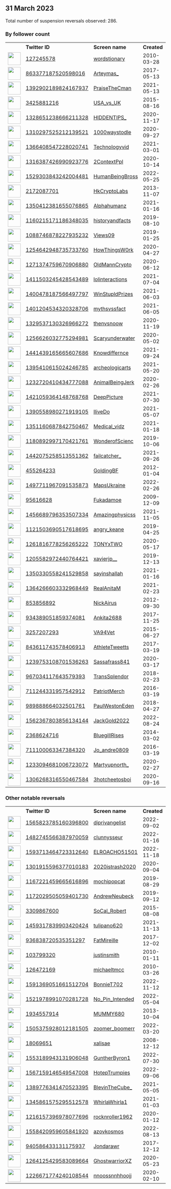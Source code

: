 
## 31 March 2023
Total number of suspension reversals observed: 286.

### By follower count
<table><tr><th></th><th align="left">Twitter ID</th><th align="left">Screen name</th>
<th align="left">Created</th><th align="left">Status</th><th align="left">Suspended</th><th align="left">Followers</th>
<tr><td><a href="https://pbs.twimg.com/profile_images/1650003735278678017/QGwFXusO_normal.jpg"><img src="https://pbs.twimg.com/profile_images/1650003735278678017/QGwFXusO_normal.jpg" width="40px" height="40px" align="center"/></a></td><td><a href="https://twitter.com/intent/user?user_id=127245578">127245578</a></td><td><a href="https://twitter.com/wordstionary">wordstionary</a></td><td>2010-03-28</td><td align="center"></td><td></td><td>4480159</td></tr>
<tr><td><a href="https://pbs.twimg.com/profile_images/1641990080318275587/ISGrmxCl_normal.jpg"><img src="https://pbs.twimg.com/profile_images/1641990080318275587/ISGrmxCl_normal.jpg" width="40px" height="40px" align="center"/></a></td><td><a href="https://twitter.com/intent/user?user_id=863377187520598016">863377187520598016</a></td><td><a href="https://twitter.com/Arteymas_">Arteymas_</a></td><td>2017-05-13</td><td align="center"></td><td>2022-07-28</td><td>1179776</td></tr>
<tr><td><a href="https://pbs.twimg.com/profile_images/1408403084728967168/umv7_Eae_normal.jpg"><img src="https://pbs.twimg.com/profile_images/1408403084728967168/umv7_Eae_normal.jpg" width="40px" height="40px" align="center"/></a></td><td><a href="https://twitter.com/intent/user?user_id=1392902189824167937">1392902189824167937</a></td><td><a href="https://twitter.com/PraiseTheCman">PraiseTheCman</a></td><td>2021-05-13</td><td align="center"></td><td></td><td>563952</td></tr>
<tr><td><a href="https://pbs.twimg.com/profile_images/1275714485668458497/LlxirHB6_normal.jpg"><img src="https://pbs.twimg.com/profile_images/1275714485668458497/LlxirHB6_normal.jpg" width="40px" height="40px" align="center"/></a></td><td><a href="https://twitter.com/intent/user?user_id=3425881216">3425881216</a></td><td><a href="https://twitter.com/USA_vs_UK">USA_vs_UK</a></td><td>2015-08-16</td><td align="center"></td><td></td><td>429539</td></tr>
<tr><td><a href="https://pbs.twimg.com/profile_images/1390236799000190980/Ma9fOprI_normal.jpg"><img src="https://pbs.twimg.com/profile_images/1390236799000190980/Ma9fOprI_normal.jpg" width="40px" height="40px" align="center"/></a></td><td><a href="https://twitter.com/intent/user?user_id=1328651238666211328">1328651238666211328</a></td><td><a href="https://twitter.com/HIDDENTIPS_">HIDDENTIPS_</a></td><td>2020-11-17</td><td align="center"></td><td></td><td>278320</td></tr>
<tr><td><a href="https://pbs.twimg.com/profile_images/1655626186251444224/G7Y7xscS_normal.jpg"><img src="https://pbs.twimg.com/profile_images/1655626186251444224/G7Y7xscS_normal.jpg" width="40px" height="40px" align="center"/></a></td><td><a href="https://twitter.com/intent/user?user_id=1310297525212139521">1310297525212139521</a></td><td><a href="https://twitter.com/1000waystodle">1000waystodle</a></td><td>2020-09-27</td><td align="center"></td><td></td><td>273571</td></tr>
<tr><td><a href="https://pbs.twimg.com/profile_images/1366429197703385088/2TxligOU_normal.jpg"><img src="https://pbs.twimg.com/profile_images/1366429197703385088/2TxligOU_normal.jpg" width="40px" height="40px" align="center"/></a></td><td><a href="https://twitter.com/intent/user?user_id=1366408547228020741">1366408547228020741</a></td><td><a href="https://twitter.com/TechnoIogyvid">TechnoIogyvid</a></td><td>2021-03-01</td><td align="center"></td><td></td><td>200115</td></tr>
<tr><td><a href="https://pbs.twimg.com/profile_images/1435449068650565638/YQuP-RNT_normal.jpg"><img src="https://pbs.twimg.com/profile_images/1435449068650565638/YQuP-RNT_normal.jpg" width="40px" height="40px" align="center"/></a></td><td><a href="https://twitter.com/intent/user?user_id=1316387426990923776">1316387426990923776</a></td><td><a href="https://twitter.com/2ContextPpl">2ContextPpl</a></td><td>2020-10-14</td><td align="center"></td><td></td><td>187375</td></tr>
<tr><td><a href="https://pbs.twimg.com/profile_images/1531850639205990401/t7Gb4h_z_normal.jpg"><img src="https://pbs.twimg.com/profile_images/1531850639205990401/t7Gb4h_z_normal.jpg" width="40px" height="40px" align="center"/></a></td><td><a href="https://twitter.com/intent/user?user_id=1529303843242004481">1529303843242004481</a></td><td><a href="https://twitter.com/HumanBeingBross">HumanBeingBross</a></td><td>2022-05-25</td><td align="center"></td><td>2022-06-08</td><td>176687</td></tr>
<tr><td><a href="https://pbs.twimg.com/profile_images/1648496245416292354/LfH8VwNy_normal.jpg"><img src="https://pbs.twimg.com/profile_images/1648496245416292354/LfH8VwNy_normal.jpg" width="40px" height="40px" align="center"/></a></td><td><a href="https://twitter.com/intent/user?user_id=2172087701">2172087701</a></td><td><a href="https://twitter.com/HkCryptoLabs">HkCryptoLabs</a></td><td>2013-11-07</td><td align="center"></td><td>2022-11-08</td><td>161430</td></tr>
<tr><td><a href="https://pbs.twimg.com/profile_images/1659016588375494657/gwxxTQMe_normal.jpg"><img src="https://pbs.twimg.com/profile_images/1659016588375494657/gwxxTQMe_normal.jpg" width="40px" height="40px" align="center"/></a></td><td><a href="https://twitter.com/intent/user?user_id=1350412381655076865">1350412381655076865</a></td><td><a href="https://twitter.com/Alphahumanz">Alphahumanz</a></td><td>2021-01-16</td><td align="center"></td><td></td><td>154675</td></tr>
<tr><td><a href="https://pbs.twimg.com/profile_images/1279563901500178433/_U-MBZCd_normal.jpg"><img src="https://pbs.twimg.com/profile_images/1279563901500178433/_U-MBZCd_normal.jpg" width="40px" height="40px" align="center"/></a></td><td><a href="https://twitter.com/intent/user?user_id=1160215171186348035">1160215171186348035</a></td><td><a href="https://twitter.com/historyandfacts">historyandfacts</a></td><td>2019-08-10</td><td align="center"></td><td></td><td>146187</td></tr>
<tr><td><a href="https://pbs.twimg.com/profile_images/1645534175120728065/NxYwGYGL_normal.jpg"><img src="https://pbs.twimg.com/profile_images/1645534175120728065/NxYwGYGL_normal.jpg" width="40px" height="40px" align="center"/></a></td><td><a href="https://twitter.com/intent/user?user_id=1088746878227935232">1088746878227935232</a></td><td><a href="https://twitter.com/Views09">Views09</a></td><td>2019-01-25</td><td align="center"></td><td>2022-08-08</td><td>136511</td></tr>
<tr><td><a href="https://pbs.twimg.com/profile_images/1277789757892771841/wmgg2VBV_normal.jpg"><img src="https://pbs.twimg.com/profile_images/1277789757892771841/wmgg2VBV_normal.jpg" width="40px" height="40px" align="center"/></a></td><td><a href="https://twitter.com/intent/user?user_id=1254642948735733760">1254642948735733760</a></td><td><a href="https://twitter.com/HowThingsW0rk">HowThingsW0rk</a></td><td>2020-04-27</td><td align="center"></td><td></td><td>135905</td></tr>
<tr><td><a href="https://pbs.twimg.com/profile_images/1655473077877342209/ShLnVmYM_normal.jpg"><img src="https://pbs.twimg.com/profile_images/1655473077877342209/ShLnVmYM_normal.jpg" width="40px" height="40px" align="center"/></a></td><td><a href="https://twitter.com/intent/user?user_id=1271374759670906880">1271374759670906880</a></td><td><a href="https://twitter.com/OldMannCrypto">OldMannCrypto</a></td><td>2020-06-12</td><td align="center"></td><td></td><td>133765</td></tr>
<tr><td><a href="https://pbs.twimg.com/profile_images/1414239231543713798/v_0pp335_normal.jpg"><img src="https://pbs.twimg.com/profile_images/1414239231543713798/v_0pp335_normal.jpg" width="40px" height="40px" align="center"/></a></td><td><a href="https://twitter.com/intent/user?user_id=1411503245428543489">1411503245428543489</a></td><td><a href="https://twitter.com/lolinteractions">lolinteractions</a></td><td>2021-07-04</td><td align="center"></td><td>2022-08-12</td><td>133707</td></tr>
<tr><td><a href="https://pbs.twimg.com/profile_images/1425843020616802308/p9sgteeZ_normal.jpg"><img src="https://pbs.twimg.com/profile_images/1425843020616802308/p9sgteeZ_normal.jpg" width="40px" height="40px" align="center"/></a></td><td><a href="https://twitter.com/intent/user?user_id=1400478187566497797">1400478187566497797</a></td><td><a href="https://twitter.com/WinStupldPrizes">WinStupldPrizes</a></td><td>2021-06-03</td><td align="center"></td><td></td><td>133020</td></tr>
<tr><td><a href="https://pbs.twimg.com/profile_images/1641829625209970689/YycR_0O1_normal.jpg"><img src="https://pbs.twimg.com/profile_images/1641829625209970689/YycR_0O1_normal.jpg" width="40px" height="40px" align="center"/></a></td><td><a href="https://twitter.com/intent/user?user_id=1401204534320328706">1401204534320328706</a></td><td><a href="https://twitter.com/mythsvssfact">mythsvssfact</a></td><td>2021-06-05</td><td align="center"></td><td></td><td>120133</td></tr>
<tr><td><a href="https://pbs.twimg.com/profile_images/1413486122433355781/hFcY4mjA_normal.jpg"><img src="https://pbs.twimg.com/profile_images/1413486122433355781/hFcY4mjA_normal.jpg" width="40px" height="40px" align="center"/></a></td><td><a href="https://twitter.com/intent/user?user_id=1329537130326966272">1329537130326966272</a></td><td><a href="https://twitter.com/thenvsnoow">thenvsnoow</a></td><td>2020-11-19</td><td align="center"></td><td></td><td>117300</td></tr>
<tr><td><a href="https://pbs.twimg.com/profile_images/1396142032733700098/vvQE_FvK_normal.jpg"><img src="https://pbs.twimg.com/profile_images/1396142032733700098/vvQE_FvK_normal.jpg" width="40px" height="40px" align="center"/></a></td><td><a href="https://twitter.com/intent/user?user_id=1256626032775294981">1256626032775294981</a></td><td><a href="https://twitter.com/Scaryunderwater">Scaryunderwater</a></td><td>2020-05-02</td><td align="center"></td><td></td><td>112632</td></tr>
<tr><td><a href="https://pbs.twimg.com/profile_images/1446730930874245123/saqKHT1m_normal.jpg"><img src="https://pbs.twimg.com/profile_images/1446730930874245123/saqKHT1m_normal.jpg" width="40px" height="40px" align="center"/></a></td><td><a href="https://twitter.com/intent/user?user_id=1441439165665607686">1441439165665607686</a></td><td><a href="https://twitter.com/Knowdiffernce">Knowdiffernce</a></td><td>2021-09-24</td><td align="center"></td><td></td><td>112468</td></tr>
<tr><td><a href="https://pbs.twimg.com/profile_images/1655260295735164928/Ca1bVO6K_normal.jpg"><img src="https://pbs.twimg.com/profile_images/1655260295735164928/Ca1bVO6K_normal.jpg" width="40px" height="40px" align="center"/></a></td><td><a href="https://twitter.com/intent/user?user_id=1395410615024246785">1395410615024246785</a></td><td><a href="https://twitter.com/archeologicarts">archeologicarts</a></td><td>2021-05-20</td><td align="center"></td><td></td><td>108098</td></tr>
<tr><td><a href="https://pbs.twimg.com/profile_images/1650033378274713600/idYvwACa_normal.jpg"><img src="https://pbs.twimg.com/profile_images/1650033378274713600/idYvwACa_normal.jpg" width="40px" height="40px" align="center"/></a></td><td><a href="https://twitter.com/intent/user?user_id=1232720410434777088">1232720410434777088</a></td><td><a href="https://twitter.com/AnimaIBeingJerk">AnimaIBeingJerk</a></td><td>2020-02-26</td><td align="center"></td><td>2022-04-23</td><td>107795</td></tr>
<tr><td><a href="https://pbs.twimg.com/profile_images/1421061546524901376/qB_mcKhp_normal.jpg"><img src="https://pbs.twimg.com/profile_images/1421061546524901376/qB_mcKhp_normal.jpg" width="40px" height="40px" align="center"/></a></td><td><a href="https://twitter.com/intent/user?user_id=1421059364148768768">1421059364148768768</a></td><td><a href="https://twitter.com/DeepPicture">DeepPicture</a></td><td>2021-07-30</td><td align="center"></td><td></td><td>106408</td></tr>
<tr><td><a href="https://pbs.twimg.com/profile_images/1410609505457434625/8bDtaz-N_normal.jpg"><img src="https://pbs.twimg.com/profile_images/1410609505457434625/8bDtaz-N_normal.jpg" width="40px" height="40px" align="center"/></a></td><td><a href="https://twitter.com/intent/user?user_id=1390558980271919105">1390558980271919105</a></td><td><a href="https://twitter.com/IliveDo">IliveDo</a></td><td>2021-05-07</td><td align="center"></td><td></td><td>103762</td></tr>
<tr><td><a href="https://pbs.twimg.com/profile_images/1656759785092423681/D1RdeWO1_normal.jpg"><img src="https://pbs.twimg.com/profile_images/1656759785092423681/D1RdeWO1_normal.jpg" width="40px" height="40px" align="center"/></a></td><td><a href="https://twitter.com/intent/user?user_id=1351160687842750467">1351160687842750467</a></td><td><a href="https://twitter.com/Medical_vidz">Medical_vidz</a></td><td>2021-01-18</td><td align="center"></td><td></td><td>100744</td></tr>
<tr><td><a href="https://pbs.twimg.com/profile_images/1240091880894992387/DDc3-U-S_normal.jpg"><img src="https://pbs.twimg.com/profile_images/1240091880894992387/DDc3-U-S_normal.jpg" width="40px" height="40px" align="center"/></a></td><td><a href="https://twitter.com/intent/user?user_id=1180892997170421761">1180892997170421761</a></td><td><a href="https://twitter.com/WonderofScienc">WonderofScienc</a></td><td>2019-10-06</td><td align="center"></td><td>2022-04-16</td><td>75768</td></tr>
<tr><td><a href="https://pbs.twimg.com/profile_images/1444599701110542345/zWKJcEcz_normal.jpg"><img src="https://pbs.twimg.com/profile_images/1444599701110542345/zWKJcEcz_normal.jpg" width="40px" height="40px" align="center"/></a></td><td><a href="https://twitter.com/intent/user?user_id=1442075258513551362">1442075258513551362</a></td><td><a href="https://twitter.com/failcatcher_">failcatcher_</a></td><td>2021-09-26</td><td align="center"></td><td></td><td>72748</td></tr>
<tr><td><a href="https://pbs.twimg.com/profile_images/1641835335616266242/AONxlnwi_normal.jpg"><img src="https://pbs.twimg.com/profile_images/1641835335616266242/AONxlnwi_normal.jpg" width="40px" height="40px" align="center"/></a></td><td><a href="https://twitter.com/intent/user?user_id=455264233">455264233</a></td><td><a href="https://twitter.com/GoldingBF">GoldingBF</a></td><td>2012-01-04</td><td align="center"></td><td></td><td>66433</td></tr>
<tr><td><a href="https://pbs.twimg.com/profile_images/1624274465067597824/-7oML6Ev_normal.jpg"><img src="https://pbs.twimg.com/profile_images/1624274465067597824/-7oML6Ev_normal.jpg" width="40px" height="40px" align="center"/></a></td><td><a href="https://twitter.com/intent/user?user_id=1497711967091535873">1497711967091535873</a></td><td><a href="https://twitter.com/MapsUkraine">MapsUkraine</a></td><td>2022-02-26</td><td align="center"></td><td>2023-03-06</td><td>60331</td></tr>
<tr><td><a href="https://pbs.twimg.com/profile_images/1256307174784950272/tte_XWaG_normal.jpg"><img src="https://pbs.twimg.com/profile_images/1256307174784950272/tte_XWaG_normal.jpg" width="40px" height="40px" align="center"/></a></td><td><a href="https://twitter.com/intent/user?user_id=95616628">95616628</a></td><td><a href="https://twitter.com/Fukadamoe">Fukadamoe</a></td><td>2009-12-09</td><td align="center"></td><td></td><td>58876</td></tr>
<tr><td><a href="https://pbs.twimg.com/profile_images/1456690132522872841/ic6twrDf_normal.jpg"><img src="https://pbs.twimg.com/profile_images/1456690132522872841/ic6twrDf_normal.jpg" width="40px" height="40px" align="center"/></a></td><td><a href="https://twitter.com/intent/user?user_id=1456689796353507334">1456689796353507334</a></td><td><a href="https://twitter.com/Amazingphysicss">Amazingphysicss</a></td><td>2021-11-05</td><td align="center"></td><td>2022-05-31</td><td>43856</td></tr>
<tr><td><a href="https://pbs.twimg.com/profile_images/1121503986522251265/a_mYNW7F_normal.jpg"><img src="https://pbs.twimg.com/profile_images/1121503986522251265/a_mYNW7F_normal.jpg" width="40px" height="40px" align="center"/></a></td><td><a href="https://twitter.com/intent/user?user_id=1121503690517618695">1121503690517618695</a></td><td><a href="https://twitter.com/angry_keane">angry_keane</a></td><td>2019-04-25</td><td align="center"></td><td>2022-07-28</td><td>42819</td></tr>
<tr><td><a href="https://pbs.twimg.com/profile_images/1271652420242812928/FMUxjwZA_normal.jpg"><img src="https://pbs.twimg.com/profile_images/1271652420242812928/FMUxjwZA_normal.jpg" width="40px" height="40px" align="center"/></a></td><td><a href="https://twitter.com/intent/user?user_id=1261816778256265222">1261816778256265222</a></td><td><a href="https://twitter.com/TONYxTWO">TONYxTWO</a></td><td>2020-05-17</td><td align="center"></td><td></td><td>41654</td></tr>
<tr><td><a href="https://pbs.twimg.com/profile_images/1559206565093195779/EnppfMTT_normal.jpg"><img src="https://pbs.twimg.com/profile_images/1559206565093195779/EnppfMTT_normal.jpg" width="40px" height="40px" align="center"/></a></td><td><a href="https://twitter.com/intent/user?user_id=1205582972440764421">1205582972440764421</a></td><td><a href="https://twitter.com/xavierjp__">xavierjp__</a></td><td>2019-12-13</td><td align="center"></td><td>2023-03-25</td><td>35139</td></tr>
<tr><td><a href="https://pbs.twimg.com/profile_images/1660523915268046850/N5rLlcMt_normal.jpg"><img src="https://pbs.twimg.com/profile_images/1660523915268046850/N5rLlcMt_normal.jpg" width="40px" height="40px" align="center"/></a></td><td><a href="https://twitter.com/intent/user?user_id=1350330558241529858">1350330558241529858</a></td><td><a href="https://twitter.com/sayinshallah">sayinshallah</a></td><td>2021-01-16</td><td align="center"></td><td>2022-12-14</td><td>35045</td></tr>
<tr><td><a href="https://pbs.twimg.com/profile_images/1489352074454355968/haIL4p78_normal.jpg"><img src="https://pbs.twimg.com/profile_images/1489352074454355968/haIL4p78_normal.jpg" width="40px" height="40px" align="center"/></a></td><td><a href="https://twitter.com/intent/user?user_id=1364266603332968449">1364266603332968449</a></td><td><a href="https://twitter.com/RealAnitaM">RealAnitaM</a></td><td>2021-02-23</td><td align="center"></td><td>2022-03-22</td><td>34378</td></tr>
<tr><td><a href="https://pbs.twimg.com/profile_images/1641950561254924288/-t3Y9sh0_normal.jpg"><img src="https://pbs.twimg.com/profile_images/1641950561254924288/-t3Y9sh0_normal.jpg" width="40px" height="40px" align="center"/></a></td><td><a href="https://twitter.com/intent/user?user_id=853856892">853856892</a></td><td><a href="https://twitter.com/NickAirus">NickAirus</a></td><td>2012-09-30</td><td align="center"></td><td></td><td>24274</td></tr>
<tr><td><a href="https://pbs.twimg.com/profile_images/1281172739664068609/KSSRAPr4_normal.jpg"><img src="https://pbs.twimg.com/profile_images/1281172739664068609/KSSRAPr4_normal.jpg" width="40px" height="40px" align="center"/></a></td><td><a href="https://twitter.com/intent/user?user_id=934389051859374081">934389051859374081</a></td><td><a href="https://twitter.com/Ankita2688">Ankita2688</a></td><td>2017-11-25</td><td align="center"></td><td>2023-02-13</td><td>23553</td></tr>
<tr><td><a href="https://pbs.twimg.com/profile_images/1471677459561074693/9dfelQxh_normal.jpg"><img src="https://pbs.twimg.com/profile_images/1471677459561074693/9dfelQxh_normal.jpg" width="40px" height="40px" align="center"/></a></td><td><a href="https://twitter.com/intent/user?user_id=3257207293">3257207293</a></td><td><a href="https://twitter.com/VA94Vet">VA94Vet</a></td><td>2015-06-27</td><td align="center"></td><td>2023-01-10</td><td>23126</td></tr>
<tr><td><a href="https://pbs.twimg.com/profile_images/1332822781252296705/NzLjoAUg_normal.jpg"><img src="https://pbs.twimg.com/profile_images/1332822781252296705/NzLjoAUg_normal.jpg" width="40px" height="40px" align="center"/></a></td><td><a href="https://twitter.com/intent/user?user_id=843611743578406913">843611743578406913</a></td><td><a href="https://twitter.com/AthleteTweetts">AthleteTweetts</a></td><td>2017-03-19</td><td align="center"></td><td>2022-08-07</td><td>23035</td></tr>
<tr><td><a href="https://pbs.twimg.com/profile_images/1642325353690537984/vvrhB21C_normal.jpg"><img src="https://pbs.twimg.com/profile_images/1642325353690537984/vvrhB21C_normal.jpg" width="40px" height="40px" align="center"/></a></td><td><a href="https://twitter.com/intent/user?user_id=1239753108701536263">1239753108701536263</a></td><td><a href="https://twitter.com/Sassafrass841">Sassafrass841</a></td><td>2020-03-17</td><td align="center">🚫</td><td></td><td>21099</td></tr>
<tr><td><a href="https://pbs.twimg.com/profile_images/1410018271315828738/hGGkVukQ_normal.jpg"><img src="https://pbs.twimg.com/profile_images/1410018271315828738/hGGkVukQ_normal.jpg" width="40px" height="40px" align="center"/></a></td><td><a href="https://twitter.com/intent/user?user_id=967034117643579393">967034117643579393</a></td><td><a href="https://twitter.com/TransSplendor">TransSplendor</a></td><td>2018-02-23</td><td align="center"></td><td>2022-06-25</td><td>21079</td></tr>
<tr><td><a href="https://pbs.twimg.com/profile_images/1650948198653997056/ctUEiVCD_normal.jpg"><img src="https://pbs.twimg.com/profile_images/1650948198653997056/ctUEiVCD_normal.jpg" width="40px" height="40px" align="center"/></a></td><td><a href="https://twitter.com/intent/user?user_id=711244331957542912">711244331957542912</a></td><td><a href="https://twitter.com/PatriotMerch">PatriotMerch</a></td><td>2016-03-19</td><td align="center"></td><td></td><td>17956</td></tr>
<tr><td><a href="https://pbs.twimg.com/profile_images/1275099908941348864/vxaIcd04_normal.jpg"><img src="https://pbs.twimg.com/profile_images/1275099908941348864/vxaIcd04_normal.jpg" width="40px" height="40px" align="center"/></a></td><td><a href="https://twitter.com/intent/user?user_id=989888664032501761">989888664032501761</a></td><td><a href="https://twitter.com/PaulWestonEden">PaulWestonEden</a></td><td>2018-04-27</td><td align="center">🚫</td><td></td><td>17588</td></tr>
<tr><td><a href="https://pbs.twimg.com/profile_images/1654826673924177920/zdoWKcn8_normal.jpg"><img src="https://pbs.twimg.com/profile_images/1654826673924177920/zdoWKcn8_normal.jpg" width="40px" height="40px" align="center"/></a></td><td><a href="https://twitter.com/intent/user?user_id=1562367803856134144">1562367803856134144</a></td><td><a href="https://twitter.com/JackGold2022">JackGold2022</a></td><td>2022-08-24</td><td align="center"></td><td>2023-02-28</td><td>15483</td></tr>
<tr><td><a href="https://pbs.twimg.com/profile_images/1642363017546575872/MfWNHjqB_normal.jpg"><img src="https://pbs.twimg.com/profile_images/1642363017546575872/MfWNHjqB_normal.jpg" width="40px" height="40px" align="center"/></a></td><td><a href="https://twitter.com/intent/user?user_id=2368624716">2368624716</a></td><td><a href="https://twitter.com/BluegillRises">BluegillRises</a></td><td>2014-03-02</td><td align="center">🔒</td><td></td><td>15135</td></tr>
<tr><td><a href="https://pbs.twimg.com/profile_images/1643105755984445440/VEy6OzEt_normal.jpg"><img src="https://pbs.twimg.com/profile_images/1643105755984445440/VEy6OzEt_normal.jpg" width="40px" height="40px" align="center"/></a></td><td><a href="https://twitter.com/intent/user?user_id=711100063347384320">711100063347384320</a></td><td><a href="https://twitter.com/Jo_andre0809">Jo_andre0809</a></td><td>2016-03-19</td><td align="center"></td><td>2022-11-28</td><td>14597</td></tr>
<tr><td><a href="https://pbs.twimg.com/profile_images/1319503277965201408/yI4BjwkK_normal.jpg"><img src="https://pbs.twimg.com/profile_images/1319503277965201408/yI4BjwkK_normal.jpg" width="40px" height="40px" align="center"/></a></td><td><a href="https://twitter.com/intent/user?user_id=1233094681006723072">1233094681006723072</a></td><td><a href="https://twitter.com/Martyupnorth_">Martyupnorth_</a></td><td>2020-02-27</td><td align="center"></td><td>2022-04-04</td><td>13454</td></tr>
<tr><td><a href="https://pbs.twimg.com/profile_images/1660062800658432001/AF5E6qys_normal.jpg"><img src="https://pbs.twimg.com/profile_images/1660062800658432001/AF5E6qys_normal.jpg" width="40px" height="40px" align="center"/></a></td><td><a href="https://twitter.com/intent/user?user_id=1306268316550467584">1306268316550467584</a></td><td><a href="https://twitter.com/3hotcheetosboi">3hotcheetosboi</a></td><td>2020-09-16</td><td align="center">👋</td><td></td><td>13425</td></tr>
</table>

### Other notable reversals
<table><tr><th></th><th align="left">Twitter ID</th><th align="left">Screen name</th>
<th align="left">Created</th><th align="left">Status</th><th align="left">Suspended</th><th align="left">Followers</th>
<tr><td><a href="https://pbs.twimg.com/profile_images/1596028928044371968/TZDLazoD_normal.jpg"><img src="https://pbs.twimg.com/profile_images/1596028928044371968/TZDLazoD_normal.jpg" width="40px" height="40px" align="center"/></a></td><td><a href="https://twitter.com/intent/user?user_id=1565823785160396800">1565823785160396800</a></td><td><a href="https://twitter.com/diprivangelist">diprivangelist</a></td><td>2022-09-02</td><td align="center"></td><td>2023-01-07</td><td>27</td></tr>
<tr><td><a href="https://pbs.twimg.com/profile_images/1568435571181092865/EGpiYiNu_normal.jpg"><img src="https://pbs.twimg.com/profile_images/1568435571181092865/EGpiYiNu_normal.jpg" width="40px" height="40px" align="center"/></a></td><td><a href="https://twitter.com/intent/user?user_id=1482745566387970059">1482745566387970059</a></td><td><a href="https://twitter.com/clunnysseur">clunnysseur</a></td><td>2022-01-16</td><td align="center"></td><td>2022-12-16</td><td>288</td></tr>
<tr><td><a href="https://pbs.twimg.com/profile_images/1593713618641633281/D6E3pV3M_normal.jpg"><img src="https://pbs.twimg.com/profile_images/1593713618641633281/D6E3pV3M_normal.jpg" width="40px" height="40px" align="center"/></a></td><td><a href="https://twitter.com/intent/user?user_id=1593713464723312640">1593713464723312640</a></td><td><a href="https://twitter.com/ELROACHO51501">ELROACHO51501</a></td><td>2022-11-18</td><td align="center"></td><td>2022-11-24</td><td>43</td></tr>
<tr><td><a href="https://pbs.twimg.com/profile_images/1643362515709992960/VQF4OAch_normal.jpg"><img src="https://pbs.twimg.com/profile_images/1643362515709992960/VQF4OAch_normal.jpg" width="40px" height="40px" align="center"/></a></td><td><a href="https://twitter.com/intent/user?user_id=1301915596377010183">1301915596377010183</a></td><td><a href="https://twitter.com/2020istrash2020">2020istrash2020</a></td><td>2020-09-04</td><td align="center"></td><td>2023-02-09</td><td>2014</td></tr>
<tr><td><a href="https://pbs.twimg.com/profile_images/1353629160808169478/NQHx8zeo_normal.jpg"><img src="https://pbs.twimg.com/profile_images/1353629160808169478/NQHx8zeo_normal.jpg" width="40px" height="40px" align="center"/></a></td><td><a href="https://twitter.com/intent/user?user_id=1167221459665616896">1167221459665616896</a></td><td><a href="https://twitter.com/mochipopcat">mochipopcat</a></td><td>2019-08-29</td><td align="center"></td><td>2023-03-23</td><td>77</td></tr>
<tr><td><a href="https://pbs.twimg.com/profile_images/1172029929896206337/Nav4jyDw_normal.jpg"><img src="https://pbs.twimg.com/profile_images/1172029929896206337/Nav4jyDw_normal.jpg" width="40px" height="40px" align="center"/></a></td><td><a href="https://twitter.com/intent/user?user_id=1172029505059401730">1172029505059401730</a></td><td><a href="https://twitter.com/AndrewNeubeck">AndrewNeubeck</a></td><td>2019-09-12</td><td align="center">👋</td><td>2022-11-24</td><td>8</td></tr>
<tr><td><a href="https://abs.twimg.com/sticky/default_profile_images/default_profile_normal.png"><img src="https://abs.twimg.com/sticky/default_profile_images/default_profile_normal.png" width="40px" height="40px" align="center"/></a></td><td><a href="https://twitter.com/intent/user?user_id=3309867600">3309867600</a></td><td><a href="https://twitter.com/SoCal_Robert">SoCal_Robert</a></td><td>2015-08-08</td><td align="center"></td><td>2022-09-02</td><td>2516</td></tr>
<tr><td><a href="https://pbs.twimg.com/profile_images/1519180357521666048/4CYEwdmY_normal.jpg"><img src="https://pbs.twimg.com/profile_images/1519180357521666048/4CYEwdmY_normal.jpg" width="40px" height="40px" align="center"/></a></td><td><a href="https://twitter.com/intent/user?user_id=1459317839903420424">1459317839903420424</a></td><td><a href="https://twitter.com/tulipano620">tulipano620</a></td><td>2021-11-13</td><td align="center"></td><td>2023-01-09</td><td>12</td></tr>
<tr><td><a href="https://pbs.twimg.com/profile_images/936844087063277568/vxmGZsCe_normal.jpg"><img src="https://pbs.twimg.com/profile_images/936844087063277568/vxmGZsCe_normal.jpg" width="40px" height="40px" align="center"/></a></td><td><a href="https://twitter.com/intent/user?user_id=936838720535351297">936838720535351297</a></td><td><a href="https://twitter.com/FatMireille">FatMireille</a></td><td>2017-12-02</td><td align="center"></td><td>2023-01-03</td><td>694</td></tr>
<tr><td><a href="https://pbs.twimg.com/profile_images/1183800697281601537/nNBqLmEs_normal.jpg"><img src="https://pbs.twimg.com/profile_images/1183800697281601537/nNBqLmEs_normal.jpg" width="40px" height="40px" align="center"/></a></td><td><a href="https://twitter.com/intent/user?user_id=103799320">103799320</a></td><td><a href="https://twitter.com/justinsmith">justinsmith</a></td><td>2010-01-11</td><td align="center"></td><td>2023-03-01</td><td>2114</td></tr>
<tr><td><a href="https://pbs.twimg.com/profile_images/1426200067283767297/WCf0_9Xx_normal.jpg"><img src="https://pbs.twimg.com/profile_images/1426200067283767297/WCf0_9Xx_normal.jpg" width="40px" height="40px" align="center"/></a></td><td><a href="https://twitter.com/intent/user?user_id=126472169">126472169</a></td><td><a href="https://twitter.com/michaeltmcc">michaeltmcc</a></td><td>2010-03-26</td><td align="center"></td><td>2022-07-14</td><td>1911</td></tr>
<tr><td><a href="https://pbs.twimg.com/profile_images/1646460721910390784/us3Twv_F_normal.jpg"><img src="https://pbs.twimg.com/profile_images/1646460721910390784/us3Twv_F_normal.jpg" width="40px" height="40px" align="center"/></a></td><td><a href="https://twitter.com/intent/user?user_id=1591369051661512704">1591369051661512704</a></td><td><a href="https://twitter.com/BonnieT702">BonnieT702</a></td><td>2022-11-12</td><td align="center"></td><td>2023-01-03</td><td>402</td></tr>
<tr><td><a href="https://pbs.twimg.com/profile_images/1613598425240436739/o1uCzN0l_normal.png"><img src="https://pbs.twimg.com/profile_images/1613598425240436739/o1uCzN0l_normal.png" width="40px" height="40px" align="center"/></a></td><td><a href="https://twitter.com/intent/user?user_id=1521978991070281728">1521978991070281728</a></td><td><a href="https://twitter.com/No_Pin_Intended">No_Pin_Intended</a></td><td>2022-05-04</td><td align="center"></td><td>2023-03-10</td><td>516</td></tr>
<tr><td><a href="https://pbs.twimg.com/profile_images/1612261463170904064/Y8nro7Ef_normal.jpg"><img src="https://pbs.twimg.com/profile_images/1612261463170904064/Y8nro7Ef_normal.jpg" width="40px" height="40px" align="center"/></a></td><td><a href="https://twitter.com/intent/user?user_id=1934557914">1934557914</a></td><td><a href="https://twitter.com/MUMMY680">MUMMY680</a></td><td>2013-10-04</td><td align="center"></td><td>2023-01-16</td><td>454</td></tr>
<tr><td><a href="https://pbs.twimg.com/profile_images/1658441330647875586/UhO_hJmC_normal.jpg"><img src="https://pbs.twimg.com/profile_images/1658441330647875586/UhO_hJmC_normal.jpg" width="40px" height="40px" align="center"/></a></td><td><a href="https://twitter.com/intent/user?user_id=1505375928012181505">1505375928012181505</a></td><td><a href="https://twitter.com/zoomer_boomerr">zoomer_boomerr</a></td><td>2022-03-20</td><td align="center"></td><td>2022-12-30</td><td>421</td></tr>
<tr><td><a href="https://pbs.twimg.com/profile_images/1522270461408821252/Jo1ysYSP_normal.jpg"><img src="https://pbs.twimg.com/profile_images/1522270461408821252/Jo1ysYSP_normal.jpg" width="40px" height="40px" align="center"/></a></td><td><a href="https://twitter.com/intent/user?user_id=18069651">18069651</a></td><td><a href="https://twitter.com/xalisae">xalisae</a></td><td>2008-12-12</td><td align="center"></td><td>2022-11-21</td><td>1533</td></tr>
<tr><td><a href="https://pbs.twimg.com/profile_images/1565193120979079168/h6_pqaNd_normal.jpg"><img src="https://pbs.twimg.com/profile_images/1565193120979079168/h6_pqaNd_normal.jpg" width="40px" height="40px" align="center"/></a></td><td><a href="https://twitter.com/intent/user?user_id=1553189943131906048">1553189943131906048</a></td><td><a href="https://twitter.com/GuntherByron1">GuntherByron1</a></td><td>2022-07-30</td><td align="center"></td><td>2022-10-04</td><td>590</td></tr>
<tr><td><a href="https://pbs.twimg.com/profile_images/1590842092422586368/us75fgb7_normal.jpg"><img src="https://pbs.twimg.com/profile_images/1590842092422586368/us75fgb7_normal.jpg" width="40px" height="40px" align="center"/></a></td><td><a href="https://twitter.com/intent/user?user_id=1567159146549547008">1567159146549547008</a></td><td><a href="https://twitter.com/HotepTrumpies">HotepTrumpies</a></td><td>2022-09-06</td><td align="center">👋</td><td>2023-03-31</td><td>1436</td></tr>
<tr><td><a href="https://pbs.twimg.com/profile_images/1654187084335202305/0TLm9sU6_normal.jpg"><img src="https://pbs.twimg.com/profile_images/1654187084335202305/0TLm9sU6_normal.jpg" width="40px" height="40px" align="center"/></a></td><td><a href="https://twitter.com/intent/user?user_id=1389776341470523395">1389776341470523395</a></td><td><a href="https://twitter.com/BlevinTheCube_">BlevinTheCube_</a></td><td>2021-05-05</td><td align="center"></td><td>2023-01-12</td><td>3436</td></tr>
<tr><td><a href="https://pbs.twimg.com/profile_images/1354913374094696453/iH6cIC4D_normal.jpg"><img src="https://pbs.twimg.com/profile_images/1354913374094696453/iH6cIC4D_normal.jpg" width="40px" height="40px" align="center"/></a></td><td><a href="https://twitter.com/intent/user?user_id=1345861575295512578">1345861575295512578</a></td><td><a href="https://twitter.com/WhirlaWhirla1">WhirlaWhirla1</a></td><td>2021-01-03</td><td align="center"></td><td>2022-08-25</td><td>3137</td></tr>
<tr><td><a href="https://pbs.twimg.com/profile_images/1648104979704446977/-96AXa1w_normal.jpg"><img src="https://pbs.twimg.com/profile_images/1648104979704446977/-96AXa1w_normal.jpg" width="40px" height="40px" align="center"/></a></td><td><a href="https://twitter.com/intent/user?user_id=1216157396978077696">1216157396978077696</a></td><td><a href="https://twitter.com/rocknroller1962">rocknroller1962</a></td><td>2020-01-12</td><td align="center"></td><td>2022-12-04</td><td>597</td></tr>
<tr><td><a href="https://abs.twimg.com/sticky/default_profile_images/default_profile_normal.png"><img src="https://abs.twimg.com/sticky/default_profile_images/default_profile_normal.png" width="40px" height="40px" align="center"/></a></td><td><a href="https://twitter.com/intent/user?user_id=1558420959605841920">1558420959605841920</a></td><td><a href="https://twitter.com/azovkosmos">azovkosmos</a></td><td>2022-08-13</td><td align="center">🔒</td><td>2023-02-02</td><td>0</td></tr>
<tr><td><a href="https://pbs.twimg.com/profile_images/1641219891213795329/y1XmOK_m_normal.jpg"><img src="https://pbs.twimg.com/profile_images/1641219891213795329/y1XmOK_m_normal.jpg" width="40px" height="40px" align="center"/></a></td><td><a href="https://twitter.com/intent/user?user_id=940586433131175937">940586433131175937</a></td><td><a href="https://twitter.com/Jondarawr">Jondarawr</a></td><td>2017-12-12</td><td align="center"></td><td>2023-03-01</td><td>44</td></tr>
<tr><td><a href="https://pbs.twimg.com/profile_images/1656273768812105729/RnCAJETr_normal.png"><img src="https://pbs.twimg.com/profile_images/1656273768812105729/RnCAJETr_normal.png" width="40px" height="40px" align="center"/></a></td><td><a href="https://twitter.com/intent/user?user_id=1264125429583089664">1264125429583089664</a></td><td><a href="https://twitter.com/GhostwarriorXZ">GhostwarriorXZ</a></td><td>2020-05-23</td><td align="center"></td><td>2023-02-08</td><td>333</td></tr>
<tr><td><a href="https://pbs.twimg.com/profile_images/1231261158188843008/N8YGBu0U_normal.jpg"><img src="https://pbs.twimg.com/profile_images/1231261158188843008/N8YGBu0U_normal.jpg" width="40px" height="40px" align="center"/></a></td><td><a href="https://twitter.com/intent/user?user_id=1226671774240108544">1226671774240108544</a></td><td><a href="https://twitter.com/nnoossnnhhoojj">nnoossnnhhoojj</a></td><td>2020-02-10</td><td align="center"></td><td>2023-03-20</td><td>4</td></tr>
</table>
